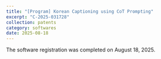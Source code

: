 ```yaml
---
title: "[Program] Korean Captioning using CoT Prompting"
excerpt: "C-2025-031728"
collection: patents
category: softwares
date: 2025-08-18
---
```


The software registration was completed on August 18, 2025.
